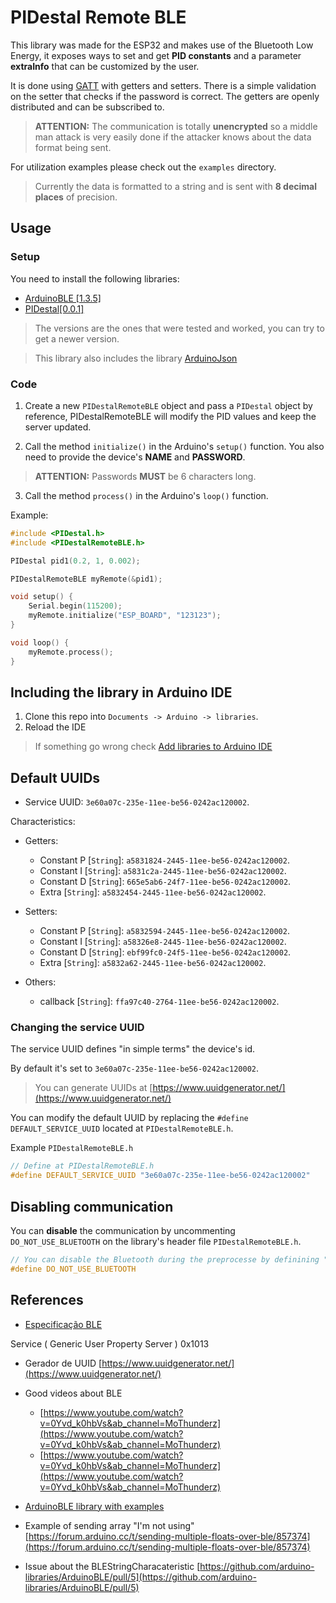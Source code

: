 <!--
 Copyright (c) 2023 Rafael Farias

 This software is released under the MIT License.
 https://opensource.org/licenses/MIT
-->

# PIDestal Remote BLE

This library was made for the ESP32 and makes use of the Bluetooth Low Energy, it exposes ways to set and get **PID constants** and a parameter **extraInfo** that can be customized by the user.

It is done using [GATT](https://www.bluetooth.com/bluetooth-resources/intro-to-bluetooth-gap-gatt/) with getters and setters. There is a simple validation on the setter that checks if the password is correct. The getters are openly distributed and can be subscribed to.

> **ATTENTION:** The communication is totally **unencrypted** so a middle man attack is very easily done if the attacker knows about the data format being sent.

For utilization examples please check out the `examples` directory.

> Currently the data is formatted to a string and is sent with **8 decimal places** of precision.

## Usage

### Setup

You need to install the following libraries:

-   [ArduinoBLE [1.3.5]](https://github.com/arduino-libraries/ArduinoBLE)
-   [PIDestal[0.0.1]](https://github.com/HefestusTec/PIDestal)

> The versions are the ones that were tested and worked, you can try to get a newer version.

> This library also includes the library [ArduinoJson](https://github.com/bblanchon/ArduinoJson)

### Code

1. Create a new `PIDestalRemoteBLE` object and pass a `PIDestal` object by reference, PIDestalRemoteBLE will modify the PID values and keep the server updated.

2. Call the method `initialize()` in the Arduino's `setup()` function. You also need to provide the device's **NAME** and **PASSWORD**.

> **ATTENTION:** Passwords **MUST** be 6 characters long.

3. Call the method `process()` in the Arduino's `loop()` function.

Example:

```cpp
#include <PIDestal.h>
#include <PIDestalRemoteBLE.h>

PIDestal pid1(0.2, 1, 0.002);

PIDestalRemoteBLE myRemote(&pid1);

void setup() {
    Serial.begin(115200);
    myRemote.initialize("ESP_BOARD", "123123");
}

void loop() {
    myRemote.process();
}
```

## Including the library in Arduino IDE

1. Clone this repo into `Documents -> Arduino -> libraries`.
2. Reload the IDE

> If something go wrong check [Add libraries to Arduino IDE](https://support.arduino.cc/hc/en-us/articles/5145457742236-Add-libraries-to-Arduino-IDE)

## Default UUIDs

-   Service UUID: `3e60a07c-235e-11ee-be56-0242ac120002`.

Characteristics:

-   Getters:

    -   Constant P [`String`]: `a5831824-2445-11ee-be56-0242ac120002`.
    -   Constant I [`String`]: `a5831c2a-2445-11ee-be56-0242ac120002`.
    -   Constant D [`String`]: `665e5ab6-24f7-11ee-be56-0242ac120002`.
    -   Extra [`String`]: `a5832454-2445-11ee-be56-0242ac120002`.

-   Setters:

    -   Constant P [`String`]: `a5832594-2445-11ee-be56-0242ac120002`.
    -   Constant I [`String`]: `a58326e8-2445-11ee-be56-0242ac120002`.
    -   Constant D [`String`]: `ebf99fc0-24f5-11ee-be56-0242ac120002`.
    -   Extra [`String`]: `a5832a62-2445-11ee-be56-0242ac120002`.

-   Others:

    -   callback [`String`]: `ffa97c40-2764-11ee-be56-0242ac120002`.

### Changing the service UUID

The service UUID defines "in simple terms" the device's id.

By default it's set to `3e60a07c-235e-11ee-be56-0242ac120002`.

> You can generate UUIDs at [https://www.uuidgenerator.net/](https://www.uuidgenerator.net/)

You can modify the default UUID by replacing the `#define DEFAULT_SERVICE_UUID` located at `PIDestalRemoteBLE.h`.

Example `PIDestalRemoteBLE.h`

```cpp
// Define at PIDestalRemoteBLE.h
#define DEFAULT_SERVICE_UUID "3e60a07c-235e-11ee-be56-0242ac120002"
```

## Disabling communication

You can **disable** the communication by uncommenting `DO_NOT_USE_BLUETOOTH` on the library's header file `PIDestalRemoteBLE.h`.

```cpp
// You can disable the Bluetooth during the preprocesse by definining "DO_NOT_USE_BLUETOOTH"
#define DO_NOT_USE_BLUETOOTH
```

## References

-   [Especificação BLE](https://btprodspecificationrefs.blob.core.windows.net/assigned-numbers/Assigned%20Number%20Types/Assigned_Numbers.pdf#page=63&zoom=100,96,94)

Service ( Generic User Property Server )
0x1013

-   Gerador de UUID [https://www.uuidgenerator.net/](https://www.uuidgenerator.net/)

-   Good videos about BLE

    -   [https://www.youtube.com/watch?v=0Yvd_k0hbVs&ab_channel=MoThunderz](https://www.youtube.com/watch?v=0Yvd_k0hbVs&ab_channel=MoThunderz)
    -   [https://www.youtube.com/watch?v=0Yvd_k0hbVs&ab_channel=MoThunderz](https://www.youtube.com/watch?v=0Yvd_k0hbVs&ab_channel=MoThunderz)

-   [ArduinoBLE library with examples](https://github.com/arduino-libraries/ArduinoBLE)

-   Example of sending array "I'm not using" [https://forum.arduino.cc/t/sending-multiple-floats-over-ble/857374](https://forum.arduino.cc/t/sending-multiple-floats-over-ble/857374)

-   Issue about the BLEStringCharacateristic [https://github.com/arduino-libraries/ArduinoBLE/pull/5](https://github.com/arduino-libraries/ArduinoBLE/pull/5)
